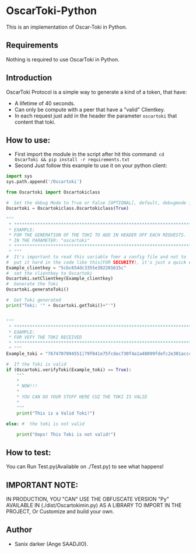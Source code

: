 # OscarToki-Python

This is an implementation of Oscar-Toki in Python.

## Requirements

Nothing is required to use OscarToki in Python.

## Introduction

OscarToki Protocol is a simple way to generate a kind of a token, that have:

- A lifetime of 40 seconds.
- Can only be compute with a peer that have a "valid" Clientkey.
- In each request just add in the header the parameter `oscartoki` that content that toki.

## How to use:

- First import the module in the script after hit this command: `cd OscarToki && pip install -r requirements.txt`
- Second Just follow this example to use it on your python client:

```python
import sys
sys.path.append('/Oscartoki')

from Oscartoki import Oscartokiclass

#  Set the debug Mode to True or False [OPTIONAL], default, debugmode is False.
Oscartoki = Oscartokiclass.Oscartokiclass(True)

""" 
 * *****************************************************************************
 * EXAMPLE:
 * FOR THE GENERATION OF THE TOKI TO ADD IN HEADER OFF EACH REQUESTS.
 * IN THE PARAMETER: "oscartoki"
 * *****************************************************************************
 * """
#  It's important to read this variable fomr a config file and not to 
#  put it hard in the code like this[FOR SECURITY], it's just a quick example 
Example_clientkey = "5cbc654dc3355e382201615c"
#  set the clientkey to Oscartoki
Oscartoki.setClientkey(Example_clientkey)
#  Generate the Toki
Oscartoki.generateToki()

#  Get Toki generated
print("Toki: '" + Oscartoki.getToki()+"'")


""" 
 * *****************************************************************************
 * EXAMPLE:
 * FOR VEFY THE TOKI RECEIVED 
 * *****************************************************************************
 * """
Example_toki = "7674707094551|79f041e75fcdec730f4a1a48099fdefc2e301acccc7057765aaae11ced752afe|b313c1b16118e8e"

#  If the Toki is valid
if (Oscartoki.verifyToki(Example_toki) == True):
    """
    * 
    * NOW!!! 
    * 
    * YOU CAN DO YOUR STUFF HERE CUZ THE TOKI IS VALID
    * 
    """
    print("This is a Valid Toki!")

else: #  the toki is not valid

    print("Oops! This Toki is not valid!")

```

## How to test:

You can Run Test.py(Available on ./Test.py) to see what happens!


## IMPORTANT NOTE:

IN PRODUCTION, YOU "CAN" USE THE OBFUSCATE VERSION "Py" AVAILABLE IN (./dist/Oscartokimin.py) AS A LIBRARY TO IMPORT IN THE PROJECT, Or Customize and build your own.


## Author

- Sanix darker (Ange SAADJIO).